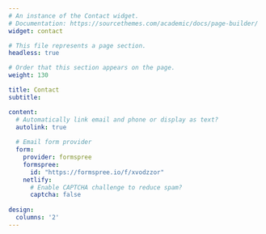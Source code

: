 ```yaml
---
# An instance of the Contact widget.
# Documentation: https://sourcethemes.com/academic/docs/page-builder/
widget: contact

# This file represents a page section.
headless: true

# Order that this section appears on the page.
weight: 130

title: Contact
subtitle:

content:
  # Automatically link email and phone or display as text?
  autolink: true
  
  # Email form provider
  form:
    provider: formspree
    formspree:
      id: "https://formspree.io/f/xvodzzor"
    netlify:
      # Enable CAPTCHA challenge to reduce spam?
      captcha: false
  
design:
  columns: '2'
---
```

